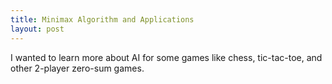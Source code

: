 ```yaml
---
title: Minimax Algorithm and Applications
layout: post
---
```


I wanted to learn more about AI for some games like chess, tic-tac-toe, and other 2-player zero-sum games.

